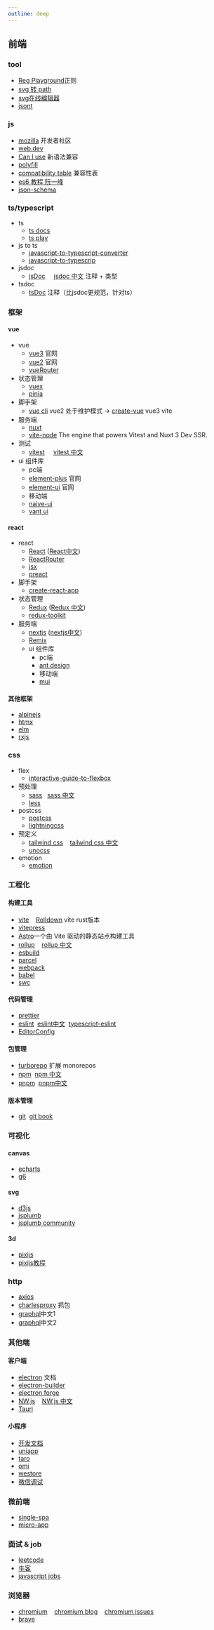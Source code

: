 ```yaml
---
outline: deep
---
```

## 前端
### tool
- [Reg Playground](https://regex101.com/)正则
- [svg 转 path](https://www.zhangxinxu.com/sp/path.html)
- [svg在线编辑器](https://www.jyshare.com/more/svgeditor/)
- [jsont](https://www.jsont.run/)
### js
- [mozilla](https://developer.mozilla.org/zh-CN/) 开发者社区
- [web.dev](https://web.dev/about?hl=zh-cn)
- [Can I use](https://caniuse.com/) 新语法兼容
- [polyfill](https://cdnjs.cloudflare.com/polyfill/)
- [compatibility table](https://compat-table.github.io/compat-table/es6/) 兼容性表
- [es6 教程 阮一峰](https://es6.ruanyifeng.com/)
- [json-schema](https://json-schema.org/)
### ts/typescript
- ts
  - [ts docs](https://www.typescriptlang.org/docs/handbook/typescript-in-5-minutes.html)
  - [ts play](https://www.typescriptlang.org/play/)
- js to ts
  - [javascript-to-typescript-converter](https://www.codeconvert.ai/javascript-to-typescript-converter)
  - [javascript-to-typescrip](https://syntha.ai/converters/javascript-to-typescript)
- jsdoc
  - [jsDoc](https://jsdoc.app/) &nbsp;&nbsp;&nbsp; [jsdoc 中文](https://www.jsdoc.com.cn/) 注释 + 类型
- tsdoc
  - [tsDoc](https://tsdoc.org/) 注释（比jsdoc更规范，针对ts）
### 框架
#### vue
- vue
  - [vue3](https://cn.vuejs.org/guide/introduction.html) 官网
  - [vue2](https://v2.cn.vuejs.org/v2/guide/) 官网
  - [vueRouter](https://router.vuejs.org/zh/installation.html)
- 状态管理
  - [vuex](https://vuex.vuejs.org/zh/)
  - [pinia](https://pinia.vuejs.org/zh/introduction.html)
- 脚手架
  - [vue cli](https://cli.vuejs.org/zh/guide/creating-a-project.html#vue-create) vue2 处于维护模式 -> [create-vue](https://github.com/vuejs/create-vue) vue3 vite
- 服务端
  - [nuxt](https://nuxt.com/docs/getting-started/installation)
  - [vite-node](https://github.com/vitest-dev/vitest/tree/main/packages/#readme) The engine that powers Vitest and Nuxt 3 Dev SSR.
- 测试
  - [vitest](https://vitest.dev/guide/) &nbsp;&nbsp;&nbsp; [vitest 中文](https://cn.vitest.dev/guide/why.html)
- ui 组件库
  - pc端
  - [element-plus](https://element-plus.org/zh-CN/component/overview.html) 官网
  - [element-ui](https://element.eleme.cn/#/zh-CN/component/installation) 官网
  - 移动端
  - [naive-ui](https://www.naiveui.com/zh-CN/light/components/button)
  - [vant ui](https://vant.pro/vant-weapp/#/quickstart)
#### react
- react
  - [React](https://react.dev/learn) ([React中文](https://zh-hans.react.dev/learn))
  - [ReactRouter](https://reactrouter.com/en/main)
  - [jsx](https://facebook.github.io/jsx/)
  - [preact](https://preactjs.com/guide/v10/getting-started)
- 脚手架
  - [create-react-app](https://create-react-app.dev/docs/getting-started)
- 状态管理
  - [Redux](https://redux.js.org/introduction/getting-started) ([Redux 中文](https://cn.redux.js.org/introduction/getting-started))
  - [redux-toolkit](https://redux-toolkit.js.org/introduction/getting-started)
- 服务端
  - [nextjs](https://nextjs.org/docs/getting-started/installation) ([nextjs中文](https://www.nextjs.cn/learn/basics/create-nextjs-app))
  - [Remix](https://remix.run/docs/en/main/start/quickstart)
  - ui 组件库
    - pc端
    - [ant design](https://ant-design.antgroup.com/docs/react/getting-started-cn)
    - 移动端
    - [mui](https://mui.com/material-ui/all-components/) 
#### 其他框架
- [alpinejs](https://alpinejs.dev/start-here)
- [htmx](https://htmx.org/docs/)
- [elm](https://elm-lang.org/)
- [rxjs](https://rxjs.dev/guide/overview)
### css
- flex
  - [interactive-guide-to-flexbox](https://www.joshwcomeau.com/css/interactive-guide-to-flexbox/)
- 预处理
  - [sass](https://sass-lang.com/documentation/)&nbsp;&nbsp;&nbsp;[sass 中文](https://www.sass.hk/guide/#google_vignette)
  - [less](https://lesscss.org/)
- postcss
  - [postcss](https://postcss.org/)
  - [lightningcss](https://lightningcss.dev/)
- 预定义
  - [tailwind css](https://tailwindcss.com/docs/installation) &nbsp;&nbsp;&nbsp;[tailwind css 中文](https://www.tailwindcss.cn/)
  - [unocss](https://unocss.dev/)
- emotion
  - [emotion](https://emotion.sh/docs/introduction)
### 工程化
#### 构建工具
- [vite](https://cn.vitejs.dev/guide/) &nbsp;&nbsp;&nbsp;[Rolldown](https://rolldown.rs/guide/) vite rust版本 
- [vitepress](https://vitepress.dev/zh/guide/getting-started)
- [Astro](https://docs.astro.build/en/install-and-setup/)一个由 Vite 驱动的静态站点构建工具
- [rollup](https://rollupjs.org/introduction/) &nbsp;&nbsp;&nbsp;[rollup 中文](https://cn.rollupjs.org/introduction/)
- [esbuild](https://esbuild.github.io/api/#overview)
- [parcel](https://parceljs.org/docs/)
- [webpack](https://webpack.js.org/concepts/)
- [babel](https://babeljs.io/docs/)
- [swc](https://swc.rs/)
#### 代码管理
- [prettier](https://prettier.io/)
- [eslint](https://eslint.org/) &nbsp;[eslint中文](https://zh-hans.eslint.org/docs/latest/use/getting-started) &nbsp;[typescript-eslint](https://typescript-eslint.io/getting-started)
- [EditorConfig](https://editorconfig.org/)
#### 包管理
- [turborepo](https://turbo.build/repo/docs) 扩展 monorepos
- [npm](https://docs.npmjs.com/about-npm) &nbsp;[npm 中文](https://www.npmjs.cn/getting-started/what-is-npm/)
- [pnpm](https://www.pnpm.cn/installation) &nbsp;[pnpm中文](https://www.pnpm.cn/motivation)
#### 版本管理
- [git](https://git-scm.com/) &nbsp;[git book](https://git-scm.com/book/zh/v2)
### 可视化
#### canvas
- [echarts](https://echarts.apache.org/handbook/zh/get-started/)
- [g6](http://g6-v3-2.antv.vision/zh/docs/manual/introduction)
#### svg
- [d3js](https://d3js.org/getting-started)
- [jsplumb](https://docs.jsplumbtoolkit.com/toolkit/6.x/)
- [jsplumb community](https://docs.jsplumbtoolkit.com/community/6.x/)
#### 3d
- [pixijs](https://pixijs.com/8.x/tutorials)
- [pixijs教程](https://github.com/Zainking/LearningPixi/tree/master)
### http
- [axios](https://axios-http.com/zh/docs/intro)
- [charlesproxy](https://www.charlesproxy.com/) 抓包
- [graphql](https://graphql.cn/learn/)中文1
- [graphql](https://graphql.js.cool/)中文2

### 其他端
#### 客户端
- [electron](https://www.electronjs.org/zh/docs/latest/tutorial/quick-start) 文档
- [electron-builder](https://www.electron.build/)
- [electron forge](https://www.electronforge.io/)
- [NW.js](https://nwjs.io/) &nbsp;&nbsp;&nbsp;[NW.js 中文](https://nwjs-cn.readthedocs.io/zh-cn/latest/Base/Getting%20Started/index.html)
- [Tauri](https://v2.tauri.app/start/)
#### 小程序
- [开发文档](https://developers.weixin.qq.com/miniprogram/dev/framework/quickstart/#%E5%B0%8F%E7%A8%8B%E5%BA%8F%E7%AE%80%E4%BB%8B)
- [uniapp](https://uniapp.dcloud.net.cn/)
- [taro](https://docs.taro.zone/docs/)
- [omi](https://omi.cdn-go.cn/home/latest/zh/introduction.html)
- [westore](https://github.com/Tencent/westore)
- [微信调试](chrome://inspect/#devices)
### 微前端
- [single-spa](https://single-spa.js.org/docs/configuration)
- [micro-app](https://jd-opensource.github.io/micro-app/docs.html#/)
### 面试 & job
- [leetcode](https://leetcode.cn/)
- [牛客](https://www.nowcoder.com/interview/center?entranceType=%E5%AF%BC%E8%88%AA%E6%A0%8F)
- [javascript jobs](https://jobs.date-fns.org/)
### 浏览器
- [chromium](https://www.chromium.org/chromium-projects/) &nbsp;&nbsp;&nbsp;[chromium blog](https://blog.chromium.org/) &nbsp;&nbsp;&nbsp;[chromium issues](https://issues.chromium.org/issues?q=status:open)
- [brave](https://brave.com/zh/)
